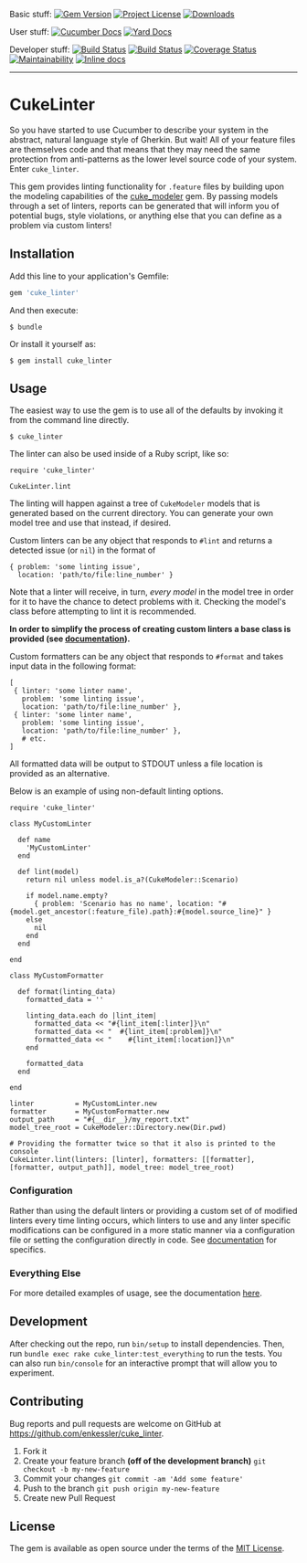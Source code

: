 Basic stuff:
[![Gem Version](https://badge.fury.io/rb/cuke_linter.svg)](https://rubygems.org/gems/cuke_linter)
[![Project License](https://img.shields.io/badge/license-MIT-blue.svg)](https://opensource.org/licenses/mit-license.php)
[![Downloads](https://img.shields.io/gem/dt/cuke_linter.svg)](https://rubygems.org/gems/cuke_linter)

User stuff:
[![Cucumber Docs](http://img.shields.io/badge/Documentation-Features-green.svg)](https://app.cucumber.pro/projects/cuke_linter)
[![Yard Docs](http://img.shields.io/badge/Documentation-API-blue.svg)](https://www.rubydoc.info/gems/cuke_linter)

Developer stuff:
[![Build Status](https://travis-ci.org/enkessler/cuke_linter.svg?branch=dev)](https://travis-ci.org/enkessler/cuke_linter)
[![Build Status](https://ci.appveyor.com/api/projects/status/g5o70u747x073evy?svg=true)](https://ci.appveyor.com/project/enkessler/cuke-linter)
[![Coverage Status](https://coveralls.io/repos/github/enkessler/cuke_linter/badge.svg?branch=dev)](https://coveralls.io/github/enkessler/cuke_linter?branch=dev)
[![Maintainability](https://api.codeclimate.com/v1/badges/d1b86760e59a457c8e73/maintainability)](https://codeclimate.com/github/enkessler/cuke_linter/maintainability)
[![Inline docs](http://inch-ci.org/github/enkessler/cuke_linter.svg?branch=dev)](https://inch-ci.org/github/enkessler/cuke_linter?branch=dev)

---

# CukeLinter

So you have started to use Cucumber to describe your system in the abstract, natural language style of Gherkin. But wait! All of your feature files are themselves code and that means that they may need the same protection from anti-patterns as the lower level source code of your system. Enter `cuke_linter`.

This gem provides linting functionality for `.feature` files by building upon the modeling capabilities of the [cuke_modeler](https://github.com/enkessler/cuke_modeler) gem. By passing models through a set of linters, reports can be generated that will inform you of potential bugs, style violations, or anything else that you can define as a problem  via custom linters! 

## Installation

Add this line to your application's Gemfile:

```ruby
gem 'cuke_linter'
```

And then execute:

    $ bundle

Or install it yourself as:

    $ gem install cuke_linter

## Usage

The easiest way to use the gem is to use all of the defaults by invoking it from the command line directly.

```
$ cuke_linter
```

The linter can also be used inside of a Ruby script, like so:

```
require 'cuke_linter'

CukeLinter.lint
```

The linting will happen against a tree of `CukeModeler` models that is generated based on the current directory. You can generate your own model tree and use that instead, if desired.

Custom linters can be any object that responds to `#lint` and returns a detected issue (or `nil`) in the format of

```
{ problem: 'some linting issue',
  location: 'path/to/file:line_number' }
```

Note that a linter will receive, in turn, *every model* in the model tree in order for it to have the chance to detect problems with it. Checking the model's class before attempting to lint it is recommended.

**In order to simplify the process of creating custom linters a base class is provided (see [documentation](#documentation)).**

Custom formatters can be any object that responds to `#format` and takes input data in the following format:

```
[
 { linter: 'some linter name',
   problem: 'some linting issue',
   location: 'path/to/file:line_number' },
 { linter: 'some linter name',
   problem: 'some linting issue',
   location: 'path/to/file:line_number' },
   # etc.
]
```

All formatted data will be output to STDOUT unless a file location is provided as an alternative.

Below is an example of using non-default linting options.

```
require 'cuke_linter'

class MyCustomLinter

  def name
    'MyCustomLinter'
  end

  def lint(model)
    return nil unless model.is_a?(CukeModeler::Scenario)

    if model.name.empty?
      { problem: 'Scenario has no name', location: "#{model.get_ancestor(:feature_file).path}:#{model.source_line}" }
    else
      nil
    end
  end

end

class MyCustomFormatter

  def format(linting_data)
    formatted_data = ''

    linting_data.each do |lint_item|
      formatted_data << "#{lint_item[:linter]}\n"
      formatted_data << "  #{lint_item[:problem]}\n"
      formatted_data << "    #{lint_item[:location]}\n"
    end

    formatted_data
  end

end

linter          = MyCustomLinter.new
formatter       = MyCustomFormatter.new
output_path     = "#{__dir__}/my_report.txt"
model_tree_root = CukeModeler::Directory.new(Dir.pwd)

# Providing the formatter twice so that it also is printed to the console
CukeLinter.lint(linters: [linter], formatters: [[formatter], [formatter, output_path]], model_tree: model_tree_root)
```

### Configuration

Rather than using the default linters or providing a custom set of of modified linters every time linting occurs, which linters to use and any linter specific modifications can be configured in a more static manner via a configuration file or setting the configuration directly in code. See [documentation](#documentation) for specifics.


### <a id="documentation"></a>Everything Else

For more detailed examples of usage, see the documentation [here](https://app.cucumber.pro/projects/cuke_linter).


## Development

After checking out the repo, run `bin/setup` to install dependencies. Then, run `bundle exec rake cuke_linter:test_everything` to run the tests. You can also run `bin/console` for an interactive prompt that will allow you to experiment.

## Contributing

Bug reports and pull requests are welcome on GitHub at https://github.com/enkessler/cuke_linter.

1. Fork it
2. Create your feature branch **(off of the development branch)**
   `git checkout -b my-new-feature`
3. Commit your changes
   `git commit -am 'Add some feature'`
4. Push to the branch
   `git push origin my-new-feature`
5. Create new Pull Request

## License

The gem is available as open source under the terms of the [MIT License](https://opensource.org/licenses/MIT).
